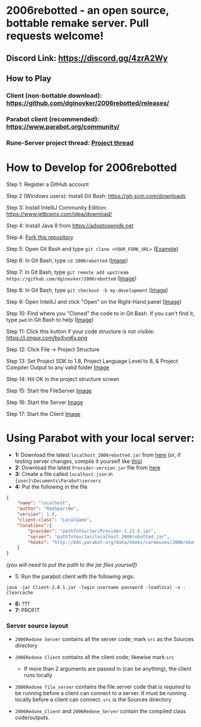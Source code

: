 # 2006rebotted - an open source, bottable remake server. Pull requests welcome!

## Discord Link: https://discord.gg/4zrA2Wy

## How to Play

### Client (non-bottable download): https://github.com/dginovker/2006rebotted/releases/
### Parabot client (recommended): https://www.parabot.org/community/
### Rune-Server project thread: [Project thread](https://www.rune-server.ee/runescape-development/rs2-server/projects/686444-2006rebotted-remake-server-will-allow-supply-creatable-bots.html)

# How to Develop for 2006rebotted

Step 1: Register a GitHub account

Step 2 (Windows users): Install Git Bash: https://git-scm.com/downloads

Step 3: Install IntelliJ Community Edition: https://www.jetbrains.com/idea/download/

Step 4: Install Java 8 from https://adoptopenjdk.net

Step 4: [Fork this repository](https://i.imgur.com/PoMTxZj.png)

Step 5: Open Git Bash and type `git clone <YOUR_FORK_URL>` ([Example](https://i.imgur.com/Hs1upNf.png)) 

Step 6: In Git Bash, type `cd 2006rebotted` ([Image](https://i.imgur.com/ePs3U2C.png))

Step 7: In Git Bash, type `git remote add upstream https://github.com/dginovker/2006rebotted` ([Image](https://i.imgur.com/4qYP9ve.png))

Step 8: In Git Bash, type `git checkout -b my-development` ([Image](https://i.imgur.com/4yHUsjc.png))

Step 9: Open IntelliJ and click "Open" on the Right-Hand panel ([Image](https://i.imgur.com/ApABBlm.png))

Step 10: Find where you "Cloned" the code to in Git Bash. If you can't find it, type `pwd` in Git Bash to help ([Image](https://i.imgur.com/YvVFtmW.png))

Step 11: Click this button if your code structure is not visible: https://i.imgur.com/bxXvoKv.png

Step 12: Click File -> Project Structure

Step 13: Set Project SDK to 1.8, Project Language Level to 8, & Project Compiler Output to any valid folder [Image](https://i.imgur.com/9PJDk0Q.png)

Step 14: Hit OK in the project structure screen 

Step 15: Start the FileServer [Image](https://i.imgur.com/moNKg9u.png)

Step 16: Start the Server [Image](https://i.imgur.com/uUw522i.png)

Step 17: Start the Client [Image](https://i.imgur.com/dHTiU0I.png)


# Using Parabot with your local server:
- **1:** Download the latest `localhost_2006rebotted.jar` from [here](https://github.com/dginovker/2006rebotted/releases) (or, if testing server changes, compile it yourself like [this](https://i.imgur.com/uDrF0gl.png))
- **2:** Download the latest `Provider-version.jar` file from [here](http://v3.bdn.parabot.org/api/bot/download/default-provider?nightly=false)
- **3:** Create a file called `localhost.json` in `{user}\Documents\Parabot\servers`
- **4:** Put the following in the file
```json
{
    "name": "localhost",
    "author": "RedSparr0w",
    "version": 1.0,
    "client-class": "LocalGame",
    "locations":{
        "provider": "pathToYourJar/Provider-1.21.5.jar",
        "server": "pathToYourJar/localhost_2006rebotted.jar",
        "hooks": "http://bdn.parabot.org/data/hooks/carmeuses/2006rebotted_hooks.xml"
    }
}
```
_(you will need to put the path to the jar files yourself)_
- 5: Run the parabot client with the following args:
```fix
java -jar Client-2.8.1.jar -login username password -loadlocal -v -clearcache
```
- **6:** ???
- **7:** PROFIT

### Server source layout

- `2006Redone Server` contains all the server code; mark `src` as the Sources directory
- `2006Redone Client` contains all the client code; likewise mark `src`
  - If more than 2 arguments are passed in (can be anything), the client runs locally
- `2006Redone file_server` contains the file server code that is *required* to be running before a client can connect to a server. It must be running locally before a client can connect. `src` is the Sources directory

- `2006Redone_Client` and `2006Redone_Server` contain the compiled class code/outputs.

